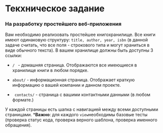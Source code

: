 # Текхническое задание 
### На разработку простейшего веб-приложения

Вам необходимо реализовать простейшее книгохранилище. Все книги имеют одинаковую структуру: ```title, author, year, isbn``` (в данной задаче считать, что все поля - строкового типа и могут храниться в виде обычного текста).
В вашем хранилище должны быть доступны 3 ссылки:
* ```/ ``` - домашняя страница. Отображаются все имеющиеся в хранилище книги в любом порядке.
* ```about/``` - информационная страница. Отображает краткую информацию о вашей компании и данном проекте.

* ``` contacts/``` - страница с вашими контактными данными (в любом формате.)

У каждой страницы есть шапка с навигацией между всеми доступными страницами.
***Важно**: для каждого ```view```необходимы базовые тесты (проверка статус кода, проверка верного шаблона, проверка именного обращения).